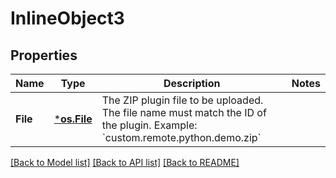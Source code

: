 # InlineObject3

## Properties

Name | Type | Description | Notes
------------ | ------------- | ------------- | -------------
**File** | [***os.File**](*os.File.md) | The ZIP plugin file to be uploaded.    The file name must match the ID of the plugin. Example: &#x60;custom.remote.python.demo.zip&#x60; | 

[[Back to Model list]](../README.md#documentation-for-models) [[Back to API list]](../README.md#documentation-for-api-endpoints) [[Back to README]](../README.md)


